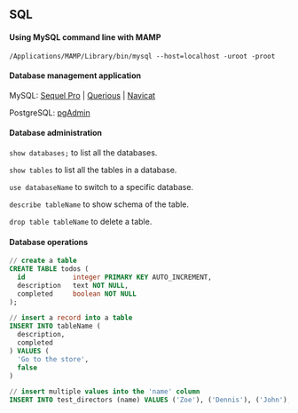 ## SQL

#### Using MySQL command line with MAMP

```
/Applications/MAMP/Library/bin/mysql --host=localhost -uroot -proot
```

#### Database management application

MySQL: [Sequel Pro](https://www.sequelpro.com) | [Querious](https://www.araelium.com/querious) | [Navicat](https://www.navicat.com)

PostgreSQL: [pgAdmin](https://www.pgadmin.org/)


#### Database administration

`show databases;` to list all the databases.

`show tables` to list all the tables in a database.

`use databaseName` to switch to a specific database.

`describe tableName` to show schema of the table.

`drop table tableName` to delete a table.

#### Database operations

```sql
// create a table
CREATE TABLE todos (
  id            integer PRIMARY KEY AUTO_INCREMENT,
  description   text NOT NULL,
  completed     boolean NOT NULL
);
```

```sql
// insert a record into a table
INSERT INTO tableName (
  description, 
  completed
) VALUES (
  'Go to the store',
  false
)
```

```sql
// insert multiple values into the 'name' column
INSERT INTO test_directors (name) VALUES ('Zoe'), ('Dennis'), ('John');
```
